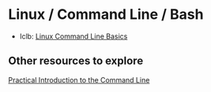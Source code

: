 # Linux / Command Line / Bash

- lclb: [Linux Command Line Basics](https://www.udacity.com/course/linux-command-line-basics--ud595)

## Other resources to explore

[Practical Introduction to the Command Line](https://www.coursera.org/projects/practical-introduction-to-the-command-line)

